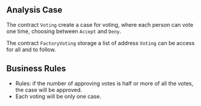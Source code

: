 ## Analysis Case
The contract `Voting` create a case for voting, where each person can vote one time, choosing between `Accept` and `Deny`.

The contract `FactoryVoting` storage a list of address `Voting` can be access for all and to follow.

## Business Rules
- Rules: if the number of approving votes is half or more of all the votes, the case will be approved.
- Each voting will be only one case.